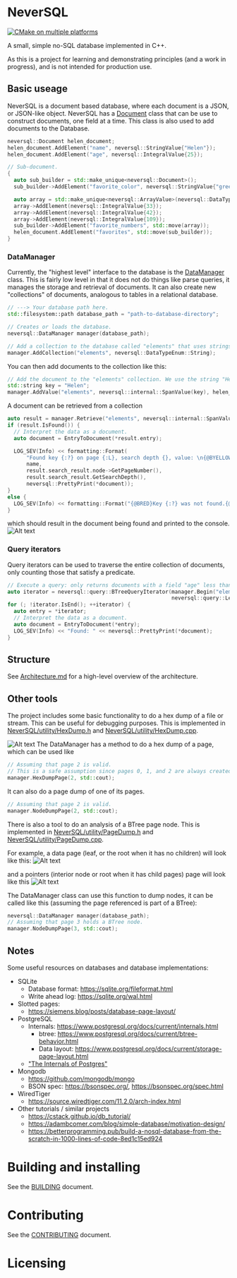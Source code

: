 # NeverSQL

[![CMake on multiple platforms](https://github.com/nrupprecht/NeverSQL/actions/workflows/cmake-build-and-test-platform.yml/badge.svg)](https://github.com/nrupprecht/NeverSQL/actions/workflows/cmake-build-and-test-platform.yml)

A small, simple no-SQL database implemented in C++. 

As this is a project for learning and demonstrating principles (and a work in progress), and is not
intended for production use.

## Basic useage

NeverSQL is a document based database, where each document is a JSON, or JSON-like object. NeverSQL has
a [Document](include/NeverSQL/data/Document.h) class
that can be use to construct documents, one field at a time. This class is also used to add documents to the Database.

```c++
neversql::Document helen_document;
helen_document.AddElement("name", neversql::StringValue{"Helen"});
helen_document.AddElement("age", neversql::IntegralValue{25});

// Sub-document.
{
  auto sub_builder = std::make_unique<neversql::Document>();
  sub_builder->AddElement("favorite_color", neversql::StringValue{"green"});

  auto array = std::make_unique<neversql::ArrayValue>(neversql::DataTypeEnum::Int32);
  array->AddElement(neversql::IntegralValue{33});
  array->AddElement(neversql::IntegralValue{42});
  array->AddElement(neversql::IntegralValue{109});
  sub_builder->AddElement("favorite_numbers", std::move(array));
  helen_document.AddElement("favorites", std::move(sub_builder));
}
```

### DataManager

Currently, the "highest level" interface to the database is the [DataManager](include/NeverSQL/DataManager.h) class.
This is fairly low level in that it does not do things like parse queries, it manages the storage and retrieval of 
documents. It can also create new "collections" of documents, analogous to tables in a relational database.
```c++
// ---> Your database path here.
std::filesystem::path database_path = "path-to-database-directory";

// Creates or loads the database.
neversql::DataManager manager(database_path);

// Add a collection to the database called "elements" that uses strings as the primary key.
manager.AddCollection("elements", neversql::DataTypeEnum::String);
```

You can then add documents to the collection like this:
```c++
// Add the document to the "elements" collection. We use the string "Helen" as the primary key.
std::string key = "Helen";
manager.AddValue("elements", neversql::internal::SpanValue(key), helen_document);
```

A document can be retrieved from a collection
```c++
auto result = manager.Retrieve("elements", neversql::internal::SpanValue(key));
if (result.IsFound()) {
  // Interpret the data as a document.
  auto document = EntryToDocument(*result.entry);

  LOG_SEV(Info) << formatting::Format(
      "Found key {:?} on page {:L}, search depth {}, value: \n{@BYELLOW}{}{@RESET}",
      name,
      result.search_result.node->GetPageNumber(),
      result.search_result.GetSearchDepth(),
      neversql::PrettyPrint(*document));
}
else {
  LOG_SEV(Info) << formatting::Format("{@BRED}Key {:?} was not found.{@RESET}", name);
}
```
which should result in the document being found and printed to the console.
![Alt text](./images/found-document.png)

### Query iterators

Query iterators can be used to traverse the entire collection of documents, only counting those that satisfy a predicate.
```c++
// Execute a query: only returns documents with a field "age" less than or equal to 40.
auto iterator = neversql::query::BTreeQueryIterator(manager.Begin("elements"),
                                                    neversql::query::LessEqual<int>("age", 40));
for (; !iterator.IsEnd(); ++iterator) {
  auto entry = *iterator;
  // Interpret the data as a document.
  auto document = EntryToDocument(*entry);
  LOG_SEV(Info) << "Found: " << neversql::PrettyPrint(*document);
}
```

## Structure

See [Architecture.md](Architecture.md) for a high-level overview of the architecture.

## Other tools

The project includes some basic functionality to do a hex dump of a file or stream. This can be useful for debugging
purposes. This is implemented in [NeverSQL/utility/HexDump.h](include/NeverSQL/utility/hexdump.h)
and [NeverSQL/utility/HexDump.cpp](source/NeverSQL/utility/HexDump.cpp).

![Alt text](./images/hexdump-example-1.png)
The DataManager has a method to do a hex dump of a page, which can be used like

```C++
// Assuming that page 2 is valid. 
// This is a safe assumption since pages 0, 1, and 2 are always created when the DB is created.
manager.HexDumpPage(2, std::cout);
```

It can also do a page dump of one of its pages.
```C++
// Assuming that page 2 is valid.
manager.NodeDumpPage(2, std::cout);
```

There is also a tool to do an analysis of a BTree page node. This is implemented
in [NeverSQL/utility/PageDump.h](include/NeverSQL/utility/PageDump.h)
and [NeverSQL/utility/PageDump.cpp](source/NeverSQL/utility/PageDump.cpp).

For example, a data page (leaf, or the root when it has no children) will look like this:
![Alt text](./images/pagedump-example-1.png)

and a pointers (interior node or root when it has child pages) page will look like this
![Alt text](./images/pagedump-example-2.png)

The DataManager class can use this function to dump nodes, it can be called like this (assuming the page referenced is
part of a BTree):

```C++
neversql::DataManager manager(database_path);
// Assuming that page 3 holds a BTree node.
manager.NodeDumpPage(3, std::cout);
```

## Notes

Some useful resources on databases and database implementations:
* SQLite
  * Database format: https://sqlite.org/fileformat.html
  * Write ahead log: https://sqlite.org/wal.html
* Slotted pages:
    * https://siemens.blog/posts/database-page-layout/
* PostgreSQL
  * Internals: https://www.postgresql.org/docs/current/internals.html
    * btree: https://www.postgresql.org/docs/current/btree-behavior.html
    * Data layout: https://www.postgresql.org/docs/current/storage-page-layout.html
  * ["The Internals of Postgres"](https://www.interdb.jp/pg/index.html)
* Mongodb
  * https://github.com/mongodb/mongo
  * BSON spec: https://bsonspec.org/, https://bsonspec.org/spec.html
* WiredTiger
  * https://source.wiredtiger.com/11.2.0/arch-index.html
* Other tutorials / similar projects
  * https://cstack.github.io/db_tutorial/
  * https://adambcomer.com/blog/simple-database/motivation-design/
  * https://betterprogramming.pub/build-a-nosql-database-from-the-scratch-in-1000-lines-of-code-8ed1c15ed924

# Building and installing

See the [BUILDING](BUILDING.md) document.

# Contributing

See the [CONTRIBUTING](CONTRIBUTING.md) document.

# Licensing

<!--
Please go to https://choosealicense.com/licenses/ and choose a license that
fits your needs. The recommended license for a project of this type is the
Boost Software License 1.0.
-->
